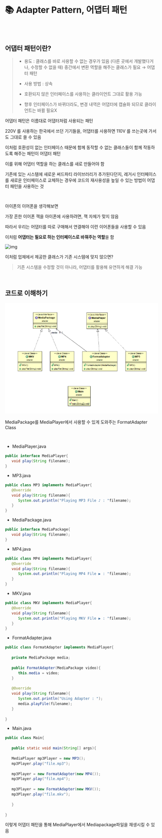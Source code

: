# 📚 Adapter Pattern, 어댑터 패턴

<br>

<br>

## 어댑터 패턴이란?

> - 용도 : 클래스를 바로 사용할 수 없는 경우가 있음 (다른 곳에서 개발했다거나, 수정할 수 없을 때)
>   중간에서 변환 역할을 해주는 클래스가 필요 → 어댑터 패턴
>
> - 사용 방법 : 상속
> - 호환되지 않은 인터페이스를 사용하는 클라이언트 그대로 활용 가능
>
> - 향후 인터페이스가 바뀌더라도, 변경 내역은 어댑터에 캡슐화 되므로 클라이언트는 바뀔 필요X

어댑터 패턴은 이름대로 어댑터처럼 사용되는 패턴

220V 를 사용하는 한국에서 쓰던 기기들을, 어댑터를 사용하면 110V 를 쓰는곳에 가서도 그대로 쓸 수 있음

이처럼 호환성이 없는 인터페이스 때문에 함께 동작할 수 없는 클래스들이 함께 작동하도록 해주는 패턴이 어댑터 패턴

이를 위해 어댑터 역할을 하는 클래스를 새로 만들어야 함

기존에 있는 시스템에 새로운 써드파티 라이브러리가 추가된다던지, 레거시 인터페이스를 새로운 인터페이스로 교체하는 경우에 코드의 재사용성을 높일 수 있는 방법이 어댑터 패턴을 사용하는 것

<br>

아이폰의 이어폰을 생각해보면

가장 흔한 이어폰 잭을 아이폰에 사용하려면, 잭 자체가 맞지 않음

따라서 우리는 어댑터를 따로 구매해서 연결해야 이런 이어폰들을 사용할 수 있음

이처럼 **어댑터는 필요로 하는 인터페이스로 바꿔주는 역할**을 함

![img](https://t1.daumcdn.net/cfile/tistory/99F3134C5C6A152D31)

이처럼 업체에서 제공한 클래스가 기존 시스템에 맞지 않으면?

> 기존 시스템을 수정할 것이 아니라, 어댑터를 활용해 유연하게 해결 가능

<br>

## 코드로 이해하기

![image](../image/adapter_class.png)

MediaPackage를 MediaPlayer에서 사용할 수 있게 도와주는 FormatAdapter Class

<br>

- MediaPlayer.java

```java
public interface MediaPlayer{
   void play(String filename);
}
```

- MP3.java

```java
public class MP3 implements MediaPlayer{
   @Override
   void play(String filename){
      System.out.println("Playing MP3 File ♪ : "filename);
   }
}
```

- MediaPackage.java

```java
public interface MediaPackage{
   void play(String filename);
}
```

- MP4.java

```java
public class MP4 implements MediaPlayer{
   @Override
   void play(String filename){
      System.out.println("Playing MP4 File ▶ : "filename);
   }
}
```

- MKV.java

```java
public class MKV implements MediaPlayer{
   @Override
   void play(String filename){
      System.out.println("Playing MKV File ▶ : "filename);
   }
}
```

- FormatAdapter.java

```java
public class FormatAdapter implements MediaPlayer{

   private MediaPackage media;

   public FormatAdapter(MediaPackage video){
      this.media = video;
   }

   @Override
   void play(String filename){
      System.out.println("Using Adapter : ");
      media.playFile(filename);
   }

}
```

- Main.java

```java
public class Main{

   public static void main(String[] args){

   MediaPlayer mp3Player = new MP3();
   mp3Player.play("file.mp3");

   mp3Player = new FormatAdapter(new MP4());
   mp3Player.play("file.mp4");

   mp3Player = new FormatAdapter(new MKV());
   mp3Player.play("file.mkv");

   }

}
```

이렇게 어댑터 패턴을 통해 MediaPlayer에서 Mediapackage파일을 재생시킬 수 있음
